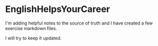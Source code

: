 # EnglishHelpsYourCareer

I'm adding helpful notes to the source of truth and I have created a few exercise markdown files.

I will try to keep it updated.
